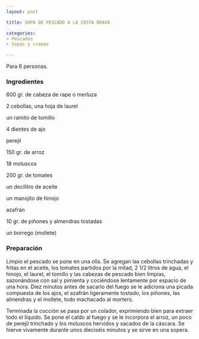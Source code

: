 ```yaml
---
layout: post

title: SOPA DE PESCADO A LA COSTA BRAVA

categories:
- Pescados
- Sopas y cremas

---
```

Para 6 personas.

<h3>Ingredientes</h3>

600 gr. de cabeza de rape o merluza

2 cebollas, una hoja de laurel

un ramito de tomillo

4 dientes de ajo

perejil

150 gr. de arroz

18 moluscos

200 gr. de tomates

un decilitro de aceite

un manojito de hinojo

azafrán

10 gr. de piñones y almendras tostadas

un borrego (mollete)

<h3>Preparación</h3>

Limpio el pescado se pone en una olla. Se agregan las cebollas trinchadas y fritas en el aceite, los tomates partidos por la mitad, 2 1/2 litros de agua, el hinojo, el laurel, el tomillo y las cabezas de pescado bien limpias, sazonándose con sal y pimienta y cociéndose lentamente por espacio de una hora. Diez minutos antes de sacarlo del fuego se le adiciona una picada compuesta de los ajos, el azafrán ligeramente tostado, los piñones, las alinendras y el mollete, todo machacado al mortero.

Terminada la cocción se pasa por un colador, exprimiendo bien para extraer todo el líquido. Se pone el caldo al fuego y se le incorpora el arroz, un poco de perejil trinchado y los moluscos hervidos y sacados de la cáscara. Se hierve vivamente durante unos dieciséis minutos y se sirve en una sopera.

